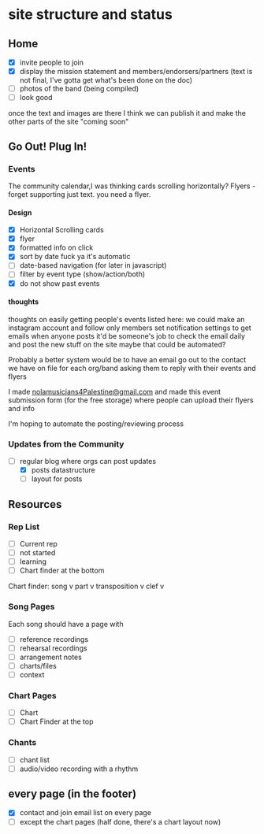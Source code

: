 ---
---

# site structure and status

## Home

- [x] invite people to join
- [x] display the mission statement and members/endorsers/partners
(text is not final, I've gotta get what's been done on the doc)
- [ ] photos of the band (being compiled)
- [ ] look good

once the text and images are there I think we can publish it and make the other parts of the site "coming soon"

## Go Out! Plug In!

### Events

The community calendar,I was thinking cards scrolling horizontally?
Flyers - forget supporting just text. you need a flyer.

#### Design

- [x] Horizontal Scrolling cards
- [x] flyer
- [x] formatted info on click
- [x] sort by date fuck ya it's automatic
- [ ] date-based navigation (for later in javascript)
- [ ] filter by event type (show/action/both)
- [x] do not show past events

#### thoughts

thoughts on easily getting people's events listed here:
we could make an instagram account and follow only members
set notification settings to get emails when anyone posts
it'd be someone's job to check the email daily and post the new stuff on the site
maybe that could be automated?

Probably a better system would be to have an email go out to the contact we have on file for each org/band asking them to reply with their events and flyers

I made nolamusicians4Palestine@gmail.com and made this event submission form (for the free storage)
where people can upload their flyers and info

I'm hoping to automate the posting/reviewing process


### Updates from the Community
- [ ] regular blog where orgs can post updates
	- [x] posts datastructure
	- [ ] layout for posts

## Resources

### Rep List

- [ ] Current rep
- [ ] not started
- [ ] learning
- [ ] Chart finder at the bottom

Chart finder: 
song v part v transposition v clef v

### Song Pages

Each song should have a page with
 - [ ] reference recordings
 - [ ] rehearsal recordings
 - [ ] arrangement notes
 - [ ] charts/files
 - [ ] context

### Chart Pages
	
- [ ] Chart
- [ ] Chart Finder at the top

### Chants

- [ ] chant list
- [ ] audio/video recording with a rhythm

## every page (in the footer)

- [x] contact and join email list on every page
- [ ] except the chart pages (half done, there's a chart layout now)
